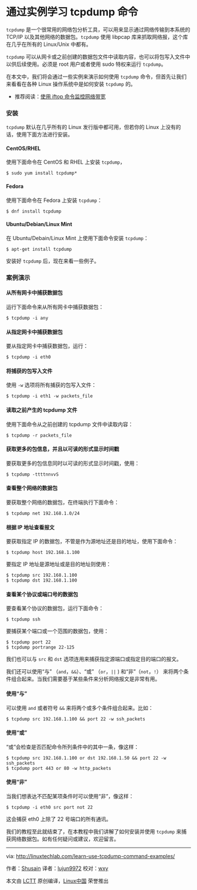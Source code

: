 通过实例学习 tcpdump 命令
======

`tcpdump` 是一个很常用的网络包分析工具，可以用来显示通过网络传输到本系统的 TCP/IP 以及其他网络的数据包。`tcpdump` 使用 libpcap 库来抓取网络报，这个库在几乎在所有的 Linux/Unix 中都有。

`tcpdump` 可以从网卡或之前创建的数据包文件中读取内容，也可以将包写入文件中以供后续使用。必须是 root 用户或者使用 sudo 特权来运行 `tcpdump`。

在本文中，我们将会通过一些实例来演示如何使用 `tcpdump` 命令，但首先让我们来看看在各种 Linux 操作系统中是如何安装 `tcpdump` 的。

- 推荐阅读：[使用 iftop 命令监控网络带宽 ][1]

### 安装

`tcpdump` 默认在几乎所有的 Linux 发行版中都可用，但若你的 Linux 上没有的话，使用下面方法进行安装。

#### CentOS/RHEL

使用下面命令在 CentOS 和 RHEL 上安装 `tcpdump`，

```
$ sudo yum install tcpdump*
```

#### Fedora

使用下面命令在 Fedora 上安装 `tcpdump`：

```
$ dnf install tcpdump
```

#### Ubuntu/Debian/Linux Mint

在 Ubuntu/Debain/Linux Mint 上使用下面命令安装 `tcpdump`：

```
$ apt-get install tcpdump
```

安装好 `tcpdump` 后，现在来看一些例子。

### 案例演示

#### 从所有网卡中捕获数据包

运行下面命令来从所有网卡中捕获数据包：

```
$ tcpdump -i any
```

#### 从指定网卡中捕获数据包

要从指定网卡中捕获数据包，运行：

```
$ tcpdump -i eth0
```

#### 将捕获的包写入文件

使用 `-w` 选项将所有捕获的包写入文件：

```
$ tcpdump -i eth1 -w packets_file
```

#### 读取之前产生的 tcpdump 文件

使用下面命令从之前创建的 tcpdump 文件中读取内容：

```
$ tcpdump -r packets_file
```

#### 获取更多的包信息，并且以可读的形式显示时间戳

要获取更多的包信息同时以可读的形式显示时间戳，使用：

```
$ tcpdump -ttttnnvvS
```

#### 查看整个网络的数据包

要获取整个网络的数据包，在终端执行下面命令：

```
$ tcpdump net 192.168.1.0/24
```

#### 根据 IP 地址查看报文

要获取指定 IP 的数据包，不管是作为源地址还是目的地址，使用下面命令：

```
$ tcpdump host 192.168.1.100
```

要指定 IP 地址是源地址或是目的地址则使用：

```
$ tcpdump src 192.168.1.100
$ tcpdump dst 192.168.1.100
```

#### 查看某个协议或端口号的数据包

要查看某个协议的数据包，运行下面命令：

```
$ tcpdump ssh
```

要捕获某个端口或一个范围的数据包，使用：

```
$ tcpdump port 22
$ tcpdump portrange 22-125
```

我们也可以与 `src` 和 `dst` 选项连用来捕获指定源端口或指定目的端口的报文。

我们还可以使用“与” （`and`，`&&`）、“或” （`or`，`||` ) 和“非”（`not`，`!`） 来将两个条件组合起来。当我们需要基于某些条件来分析网络报文是非常有用。

#### 使用“与”

可以使用 `and` 或者符号 `&&` 来将两个或多个条件组合起来。比如：

```
$ tcpdump src 192.168.1.100 && port 22 -w ssh_packets
```

#### 使用“或”

“或”会检查是否匹配命令所列条件中的其中一条，像这样：

```
$ tcpdump src 192.168.1.100 or dst 192.168.1.50 && port 22 -w ssh_packets
$ tcpdump port 443 or 80 -w http_packets
```

#### 使用“非”

当我们想表达不匹配某项条件时可以使用“非”，像这样：

```
$ tcpdump -i eth0 src port not 22
```

这会捕获 eth0 上除了 22 号端口的所有通讯。

我们的教程至此就结束了，在本教程中我们讲解了如何安装并使用 `tcpdump` 来捕获网络数据包。如有任何疑问或建议，欢迎留言。

--------------------------------------------------------------------------------

via: http://linuxtechlab.com/learn-use-tcpdump-command-examples/

作者：[Shusain][a]
译者：[lujun9972](https://github.com/lujun9972)
校对：[wxy](https://github.com/wxy)

本文由 [LCTT](https://github.com/LCTT/TranslateProject) 原创编译，[Linux中国](https://linux.cn/) 荣誉推出

[a]:http://linuxtechlab.com/author/shsuain/
[1]:http://linuxtechlab.com/monitoring-network-bandwidth-iftop-command/
